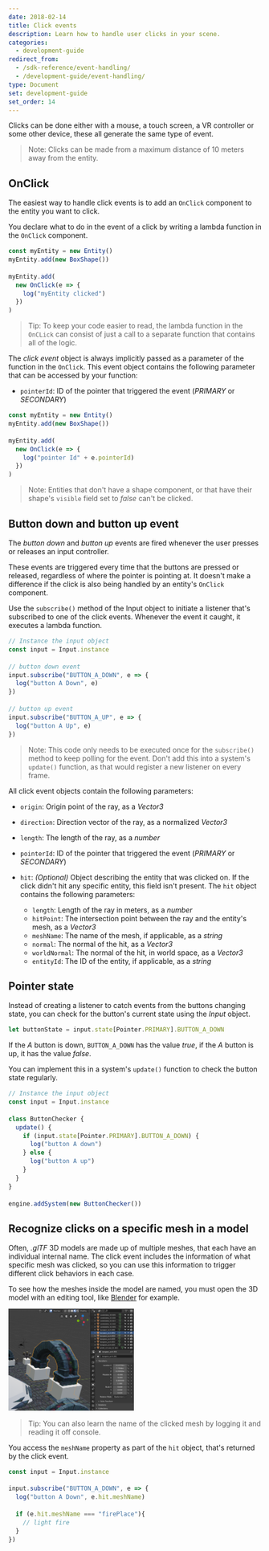 ```yaml
---
date: 2018-02-14
title: Click events
description: Learn how to handle user clicks in your scene.
categories:
  - development-guide
redirect_from:
  - /sdk-reference/event-handling/
  - /development-guide/event-handling/
type: Document
set: development-guide
set_order: 14
---
```


Clicks can be done either with a mouse, a touch screen, a VR controller or some other device, these all generate the same type of event.

> Note: Clicks can be made from a maximum distance of 10 meters away from the entity.

## OnClick

The easiest way to handle click events is to add an `OnClick` component to the entity you want to click.

You declare what to do in the event of a click by writing a lambda function in the `OnClick` component.

```ts
const myEntity = new Entity()
myEntity.add(new BoxShape())

myEntity.add(
  new OnClick(e => {
    log("myEntity clicked")
  })
)
```

> Tip: To keep your code easier to read, the lambda function in the `OnCLick` can consist of just a call to a separate function that contains all of the logic.

The _click event_ object is always implicitly passed as a parameter of the function in the `OnClick`. This event object contains the following parameter that can be accessed by your function:

- `pointerId`: ID of the pointer that triggered the event (_PRIMARY_ or _SECONDARY_)

```ts
const myEntity = new Entity()
myEntity.add(new BoxShape())

myEntity.add(
  new OnClick(e => {
    log("pointer Id" + e.pointerId)
  })
)
```

> Note: Entities that don't have a shape component, or that have their shape's `visible` field set to _false_ can't be clicked.

## Button down and button up event

The _button down_ and _button up_ events are fired whenever the user presses or releases an input controller.

These events are triggered every time that the buttons are pressed or released, regardless of where the pointer is pointing at. It doesn't make a difference if the click is also being handled by an entity's `OnClick` component.

Use the `subscribe()` method of the Input object to initiate a listener that's subscribed to one of the click events. Whenever the event it caught, it executes a lambda function.

```ts
// Instance the input object
const input = Input.instance

// button down event
input.subscribe("BUTTON_A_DOWN", e => {
  log("button A Down", e)
})

// button up event
input.subscribe("BUTTON_A_UP", e => {
  log("button A Up", e)
})
```

> Note: This code only needs to be executed once for the `subscribe()` method to keep polling for the event. Don't add this into a system's `update()` function, as that would register a new listener on every frame.

All click event objects contain the following parameters:

- `origin`: Origin point of the ray, as a _Vector3_
- `direction`: Direction vector of the ray, as a normalized _Vector3_
- `length`: The length of the ray, as a _number_
- `pointerId`: ID of the pointer that triggered the event (_PRIMARY_ or _SECONDARY_)
- `hit`: _(Optional)_ Object describing the entity that was clicked on. If the click didn't hit any specific entity, this field isn't present. The `hit` object contains the following parameters:
 
    - `length`: Length of the ray in meters, as a _number_
    - `hitPoint`: The intersection point between the ray and the entity's mesh, as a _Vector3_
    - `meshName`: The name of the mesh, if applicable, as a _string_
    - `normal`: The normal of the hit, as a _Vector3_
    - `worldNormal`: The normal of the hit, in world space, as a _Vector3_
    - `entityId`: The ID of the entity, if applicable, as a _string_

## Pointer state

Instead of creating a listener to catch events from the buttons changing state, you can check for the button's current state using the _Input_ object.

```ts
let buttonState = input.state[Pointer.PRIMARY].BUTTON_A_DOWN
```

If the _A_ button is down, `BUTTON_A_DOWN` has the value _true_, if the _A_ button is up, it has the value _false_.

You can implement this in a system's `update()` function to check the button state regularly.

```ts
// Instance the input object
const input = Input.instance

class ButtonChecker {
  update() {
    if (input.state[Pointer.PRIMARY].BUTTON_A_DOWN) {
      log("button A down")
    } else {
      log("button A up")
    }
  }
}

engine.addSystem(new ButtonChecker())
```

<!--

## Custom events

Define an event manager

```ts
export namespace EventManager {

  const subscriptions: Record<string, Array<(params?: any) => void> > = {}

  export function on(evt: string, callback: (params?: any) => void) {
    if (!subscriptions[evt]){
      subscriptions[evt] = []
    }
    subscriptions[evt].push(callback)
  }

  export function emit(evt: string, params?: any) {
    if (subscriptions[evt]){
      subscriptions[evt].forEach(callback => callback(params))
    }
  }
}
```

Import the event manager

```ts
import { EventManager } from 'ts/EventManager'
```

Use it:

```ts
EventManager.emit("test", {test: 5})

EventManager.on("test", function(e) {
  log("test " + e.test)
 })

 ```

-->


## Recognize clicks on a specific mesh in a model

Often, _.glTF_ 3D models are made up of multiple meshes, that each have an individual internal name. The click event includes the information of what specific mesh was clicked, so you can use this information to trigger different click behaviors in each case.

To see how the meshes inside the model are named, you must open the 3D model with an editing tool, like [Blender](https://www.blender.org/) for example.

<img src="/images/media/mesh-names.png" alt="Mesh internal names in an editor" width="250"/>

> Tip: You can also learn the name of the clicked mesh by logging it and reading it off console.


You access the `meshName` property as part of the `hit` object, that's returned by the click event.

```ts
const input = Input.instance

input.subscribe("BUTTON_A_DOWN", e => {
  log("button A Down", e.hit.meshName)

  if (e.hit.meshName === "firePlace"){
    // light fire
  }
})
```